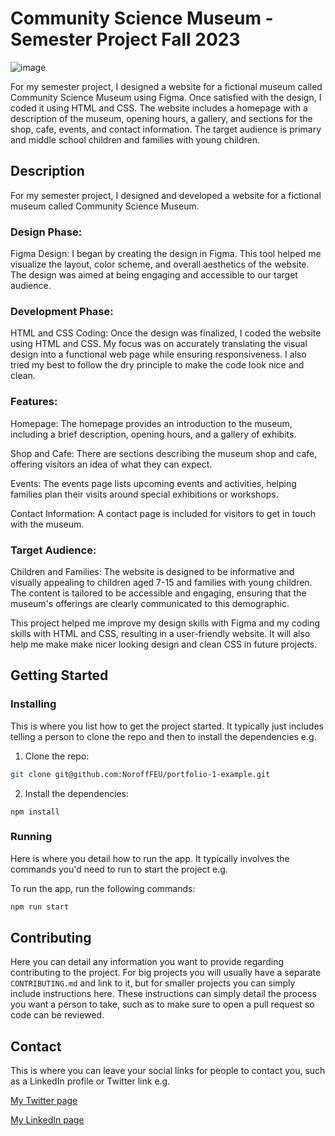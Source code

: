 # Community Science Museum - Semester Project Fall 2023

![image](https://i.postimg.cc/q7Np4ZNW/Skjermbilde-2024-05-28-135022.png)

For my semester project, I designed a website for a fictional museum called Community Science Museum using Figma. Once satisfied with the design, I coded it using HTML and CSS. The website includes a homepage with a description of the museum, opening hours, a gallery, and sections for the shop, cafe, events, and contact information. The target audience is primary and middle school children and families with young children.

## Description

For my semester project, I designed and developed a website for a fictional museum called Community Science Museum.

### Design Phase:
Figma Design: I began by creating the design in Figma. This tool helped me visualize the layout, color scheme, and overall aesthetics of the website. The design was aimed at being engaging and accessible to our target audience.

### Development Phase:
HTML and CSS Coding: Once the design was finalized, I coded the website using HTML and CSS. My focus was on accurately translating the visual design into a functional web page while ensuring responsiveness. I also tried my best to follow the dry principle to make the code look nice and clean. 

### Features:
Homepage: The homepage provides an introduction to the museum, including a brief description, opening hours, and a gallery of exhibits.

Shop and Cafe: There are sections describing the museum shop and cafe, offering visitors an idea of what they can expect.

Events: The events page lists upcoming events and activities, helping families plan their visits around special exhibitions or workshops.

Contact Information: A contact page is included for visitors to get in touch with the museum.

### Target Audience:
Children and Families: The website is designed to be informative and visually appealing to children aged 7-15 and families with young children. The content is tailored to be accessible and engaging, ensuring that the museum's offerings are clearly communicated to this demographic.

This project helped me improve my design skills with Figma and my coding skills with HTML and CSS, resulting in a user-friendly website. It will also help me make make nicer looking design and clean CSS in future projects.

## Getting Started

### Installing

This is where you list how to get the project started. It typically just includes telling a person to clone the repo and then to install the dependencies e.g.

1. Clone the repo:

```bash
git clone git@github.com:NoroffFEU/portfolio-1-example.git
```

2. Install the dependencies:

```
npm install
```

### Running

Here is where you detail how to run the app. It typically involves the commands you'd need to run to start the project e.g.

To run the app, run the following commands:

```bash
npm run start
```

## Contributing

Here you can detail any information you want to provide regarding contributing to the project. For big projects you will usually have a separate `CONTRIBUTING.md` and link to it, but for smaller projects you can simply include instructions here. These instructions can simply detail the process you want a person to take, such as to make sure to open a pull request so code can be reviewed.

## Contact

This is where you can leave your social links for people to contact you, such as a LinkedIn profile or Twitter link e.g.

[My Twitter page](www.twitter.com)

[My LinkedIn page](www.linkedin.com)

